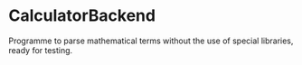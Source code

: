 # CalculatorBackend
Programme to parse mathematical terms without the use of special libraries, ready for testing.
